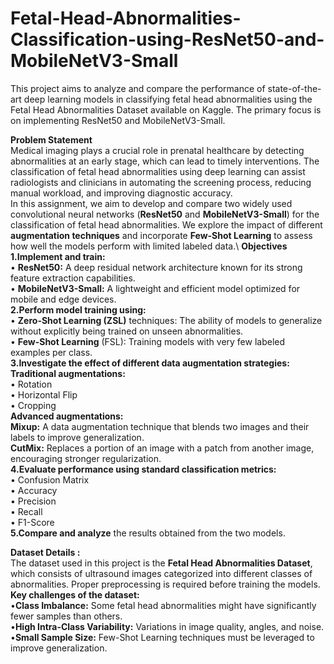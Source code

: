 # Fetal-Head-Abnormalities-Classification-using-ResNet50-and-MobileNetV3-Small
This project aims to analyze and compare the performance of state-of-the-art deep learning models in classifying fetal head abnormalities using the Fetal Head Abnormalities Dataset available on Kaggle. The primary focus is on implementing ResNet50 and MobileNetV3-Small.

**Problem Statement**\
Medical imaging plays a crucial role in prenatal healthcare by detecting abnormalities at an early stage, which can lead to timely interventions. The classification of fetal head abnormalities using deep learning can assist radiologists and clinicians in automating the screening process, reducing manual workload, and improving diagnostic accuracy.\
In this assignment, we aim to develop and compare two widely used convolutional neural networks (**ResNet50** and **MobileNetV3-Small**) for the classification of fetal head abnormalities. We explore the impact of different **augmentation techniques** and incorporate **Few-Shot Learning** to assess how well the models perform with limited labeled data.\\
**Objectives**\
**1.Implement and train:**\
• **ResNet50:** A deep residual network architecture known for its strong feature extraction capabilities.\
• **MobileNetV3-Small:** A lightweight and efficient model optimized for mobile and edge devices.\
**2.Perform model training using:**\
• **Zero-Shot Learning (ZSL)** techniques: The ability of models to generalize without explicitly being trained on unseen abnormalities.\
• **Few-Shot Learning** (FSL): Training models with very few labeled examples per class.\
**3.Investigate the effect of different **data augmentation strategies**:**\
**Traditional augmentations:**\
  • Rotation\
  • Horizontal Flip\
  • Cropping\
**Advanced augmentations:**\
**Mixup:** A data augmentation technique that blends two images and their labels to improve generalization.\
**CutMix:** Replaces a portion of an image with a patch from another image, encouraging stronger regularization.\
**4.Evaluate performance using standard classification metrics:**\
• Confusion Matrix\
• Accuracy\
• Precision\
• Recall\
• F1-Score\
**5.Compare and analyze** the results obtained from the two models.

**Dataset Details :**\
The dataset used in this project is the **Fetal Head Abnormalities Dataset**, which consists of ultrasound images categorized into different classes of abnormalities. Proper preprocessing is required before training the models.\
**Key challenges of the dataset:**\
•**Class Imbalance:** Some fetal head abnormalities might have significantly fewer samples than others.\
•**High Intra-Class Variability:** Variations in image quality, angles, and noise.\
•**Small Sample Size:** Few-Shot Learning techniques must be leveraged to improve generalization.
